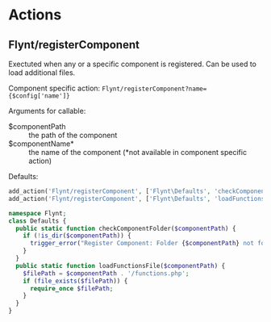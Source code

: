 # Actions

## Flynt/registerComponent
Exectuted when any or a specific component is registered. Can be used to load additional files.

Component specific action: `Flynt/registerComponent?name={$config['name']}`

Arguments for callable:
<dl>
  <dt>$componentPath</dt>
  <dd>the path of the component</dd>

  <dt>$componentName*</dt>
  <dd>the name of the component (*not available in component specific action)</dd>
</dl>

Defaults:
```php
add_action('Flynt/registerComponent', ['Flynt\Defaults', 'checkComponentFolder']);
add_action('Flynt/registerComponent', ['Flynt\Defaults', 'loadFunctionsFile']);
```
```php
namespace Flynt;
class Defaults {
  public static function checkComponentFolder($componentPath) {
    if (!is_dir($componentPath)) {
      trigger_error("Register Component: Folder {$componentPath} not found!", E_USER_WARNING);
    }
  }
  public static function loadFunctionsFile($componentPath) {
    $filePath = $componentPath . '/functions.php';
    if (file_exists($filePath)) {
      require_once $filePath;
    }
  }
}
```
